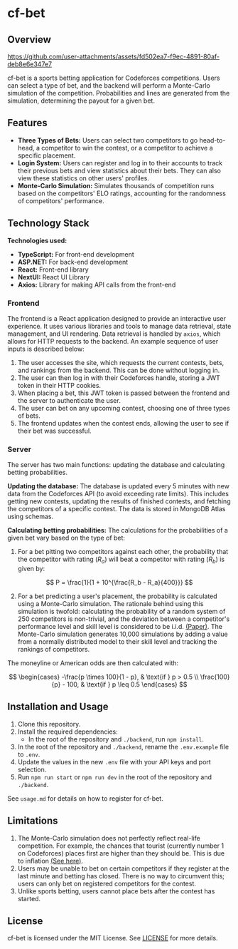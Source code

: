# cf-bet
## Overview

https://github.com/user-attachments/assets/fd502ea7-f9ec-4891-80af-deb8e6e347e7

cf-bet is a sports betting application for Codeforces competitions. Users can select a type of bet, and the backend will perform a Monte-Carlo simulation of the competition. Probabilities and lines are generated from the simulation, determining the payout for a given bet.

## Features
- **Three Types of Bets:** Users can select two competitors to go head-to-head, a competitor to win the contest, or a competitor to achieve a specific placement.
- **Login System:** Users can register and log in to their accounts to track their previous bets and view statistics about their bets. They can also view these statistics on other users' profiles.
- **Monte-Carlo Simulation:** Simulates thousands of competition runs based on the competitors' ELO ratings, accounting for the randomness of competitors' performance.

## Technology Stack
**Technologies used:**
- **TypeScript:** For front-end development
- **ASP.NET:** For back-end development
- **React:** Front-end library
- **NextUI:** React UI Library
- **Axios:** Library for making API calls from the front-end

### Frontend

The frontend is a React application designed to provide an interactive user experience. It uses various libraries and tools to manage data retrieval, state management, and UI rendering. Data retrieval is handled by `axios`, which allows for HTTP requests to the backend. An example sequence of user inputs is described below:

1. The user accesses the site, which requests the current contests, bets, and rankings from the backend. This can be done without logging in.
2. The user can then log in with their Codeforces handle, storing a JWT token in their HTTP cookies.
3. When placing a bet, this JWT token is passed between the frontend and the server to authenticate the user.
4. The user can bet on any upcoming contest, choosing one of three types of bets.
5. The frontend updates when the contest ends, allowing the user to see if their bet was successful.

### Server

The server has two main functions: updating the database and calculating betting probabilities.

**Updating the database:**
The database is updated every 5 minutes with new data from the Codeforces API (to avoid exceeding rate limits). This includes getting new contests, updating the results of finished contests, and fetching the competitors of a specific contest. The data is stored in MongoDB Atlas using schemas.

**Calculating betting probabilities:**
The calculations for the probabilities of a given bet vary based on the type of bet:
1. For a bet pitting two competitors against each other, the probability that the competitor with rating ($R_a$) will beat a competitor with rating ($R_b$) is given by:
   
$$
P = \frac{1}{1 + 10^{\frac{R_b - R_a}{400}}}
$$
   
2. For a bet predicting a user's placement, the probability is calculated using a Monte-Carlo simulation. The rationale behind using this simulation is twofold: calculating the probability of a random system of 250 competitors is non-trivial, and the deviation between a competitor's performance level and skill level is considered to be i.i.d. [(Paper)](https://arxiv.org/abs/2101.00400). The Monte-Carlo simulation generates 10,000 simulations by adding a value from a normally distributed model to their skill level and tracking the rankings of competitors.

The moneyline or American odds are then calculated with:

$$
\begin{cases}
    -\frac{p \times 100}{1 - p}, & \text{if } p > 0.5 \\
    \frac{100}{p} - 100, & \text{if } p \leq 0.5
\end{cases}
$$

## Installation and Usage
1. Clone this repository.
2. Install the required dependencies:
   - In the root of the repository and `./backend`, run `npm install`.
3. In the root of the repository and `./backend`, rename the `.env.example` file to `.env`.
4. Update the values in the new `.env` file with your API keys and port selection.
5. Run `npm run start` or `npm run dev` in the root of the repository and `./backend`.

See `usage.md` for details on how to register for cf-bet.

## Limitations
1. The Monte-Carlo simulation does not perfectly reflect real-life competition. For example, the chances that tourist (currently number 1 on Codeforces) places first are higher than they should be. This is due to inflation [(See here)](https://codeforces.com/blog/entry/20762).
2. Users may be unable to bet on certain competitors if they register at the last minute and betting has closed. There is no way to circumvent this; users can only bet on registered competitors for the contest.
3. Unlike sports betting, users cannot place bets after the contest has started.

## License

cf-bet is licensed under the MIT License. See [LICENSE](./LICENSE) for more details.
